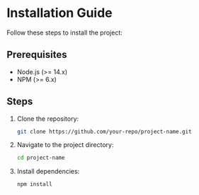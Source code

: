 # Installation Guide

Follow these steps to install the project:

## Prerequisites

- Node.js (>= 14.x)
- NPM (>= 6.x)

## Steps

1. Clone the repository:
   ```bash
   git clone https://github.com/your-repo/project-name.git
   ```
2. Navigate to the project directory:
   ```bash
   cd project-name
   ```
3. Install dependencies:
   ```bash
   npm install
   ```
